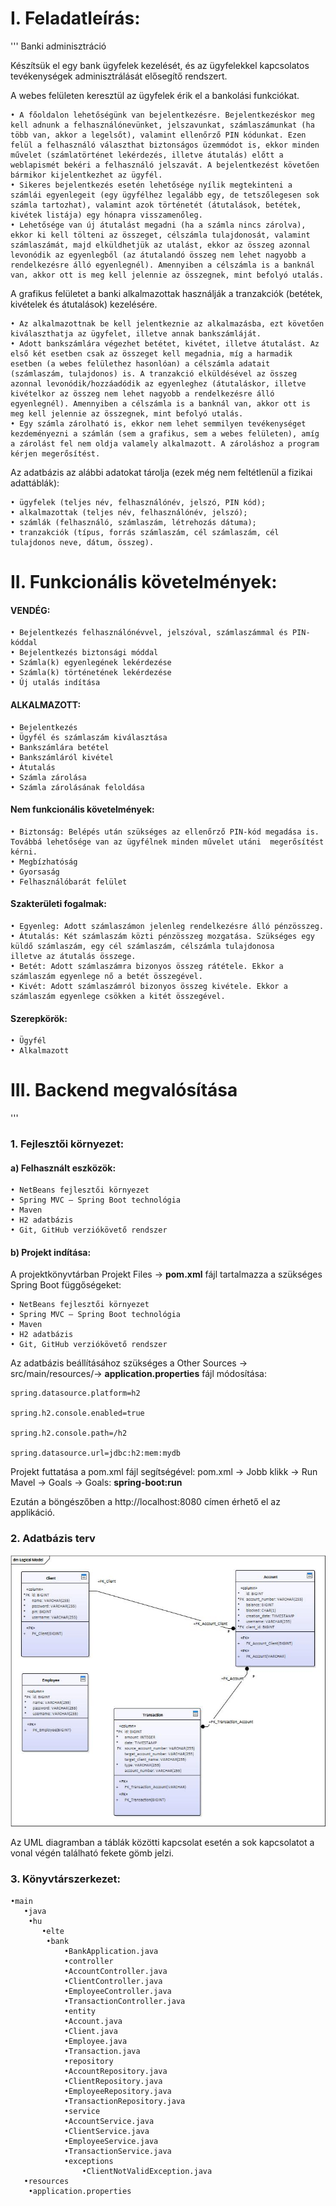 # I. Feladatleírás:
'''
Banki adminisztráció

Készítsük el egy bank ügyfelek kezelését, és az ügyfelekkel kapcsolatos tevékenységek adminisztrálását elősegítő rendszert.

A webes felületen keresztül az ügyfelek érik el a bankolási funkciókat.

	• A főoldalon lehetőségünk van bejelentkezésre. Bejelentkezéskor meg kell adnunk a felhasználónevünket, jelszavunkat, számlaszámunkat (ha több van, akkor a legelsőt), valamint ellenőrző PIN kódunkat. Ezen felül a felhasználó választhat biztonságos üzemmódot is, ekkor minden művelet (számlatörténet lekérdezés, illetve átutalás) előtt a weblapismét bekéri a felhasználó jelszavát. A bejelentkezést követően bármikor kijelentkezhet az ügyfél.	
	• Sikeres bejelentkezés esetén lehetősége nyílik megtekinteni a számlái egyenlegeit (egy ügyfélhez legalább egy, de tetszőlegesen sok számla tartozhat), valamint azok történetét (átutalások, betétek, kivétek listája) egy hónapra visszamenőleg.	
	• Lehetősége van új átutalást megadni (ha a számla nincs zárolva), ekkor ki kell tölteni az összeget, célszámla tulajdonosát, valamint számlaszámát, majd elküldhetjük az utalást, ekkor az összeg azonnal levonódik az egyenlegből (az átutalandó összeg nem lehet nagyobb a rendelkezésre álló egyenlegnél). Amennyiben a célszámla is a banknál van, akkor ott is meg kell jelennie az összegnek, mint befolyó utalás.
	
A grafikus felületet a banki alkalmazottak használják a tranzakciók (betétek, kivételek és átutalások) kezelésére.

	• Az alkalmazottnak be kell jelentkeznie az alkalmazásba, ezt követően kiválaszthatja az ügyfelet, illetve annak bankszámláját.	
	• Adott bankszámlára végezhet betétet, kivétet, illetve átutalást. Az első két esetben csak az összeget kell megadnia, míg a harmadik esetben (a webes felülethez hasonlóan) a célszámla adatait (számlaszám, tulajdonos) is. A tranzakció elküldésével az összeg azonnal levonódik/hozzáadódik az egyenleghez (átutaláskor, illetve kivételkor az összeg nem lehet nagyobb a rendelkezésre álló egyenlegnél). Amennyiben a célszámla is a banknál van, akkor ott is meg kell jelennie az összegnek, mint befolyó utalás.	
	• Egy számla zárolható is, ekkor nem lehet semmilyen tevékenységet kezdeményezni a számlán (sem a grafikus, sem a webes felületen), amíg a zárolást fel nem oldja valamely alkalmazott. A zároláshoz a program kérjen megerősítést.
	
Az adatbázis az alábbi adatokat tárolja (ezek még nem feltétlenül a fizikai adattáblák):

	• ügyfelek (teljes név, felhasználónév, jelszó, PIN kód);
	• alkalmazottak (teljes név, felhasználónév, jelszó);
	• számlák (felhasználó, számlaszám, létrehozás dátuma);
	• tranzakciók (típus, forrás számlaszám, cél számlaszám, cél tulajdonos neve, dátum, összeg).

# II. Funkcionális követelmények: 
#### VENDÉG:

	• Bejelentkezés felhasználónévvel, jelszóval, számlaszámmal és PIN-kóddal
	• Bejelentkezés biztonsági móddal
	• Számla(k) egyenlegének lekérdezése
	• Számla(k) történetének lekérdezése
	• Új utalás indítása	

#### ALKALMAZOTT:

	• Bejelentkezés
	• Ügyfél és számlaszám kiválasztása
	• Bankszámlára betétel
	• Bankszámláról kivétel
	• Átutalás
	• Számla zárolása
	• Számla zárolásának feloldása
		
#### Nem funkcionális követelmények:

	• Biztonság: Belépés után szükséges az ellenőrző PIN-kód megadása is. Továbbá lehetősége van az ügyfélnek minden művelet utáni  megerősítést kérni.
	• Megbízhatóság
	• Gyorsaság
	• Felhasználóbarát felület

#### Szakterületi fogalmak:

	• Egyenleg: Adott számlaszámon jelenleg rendelkezésre álló pénzösszeg.
	• Átutalás: Két számlaszám közti pénzösszeg mozgatása. Szükséges egy küldő számlaszám, egy cél számlaszám, célszámla tulajdonosa 		     illetve az átutalás összege.	
	• Betét: Adott számlaszámra bizonyos összeg rátétele. Ekkor a számlaszám egyenlege nő a betét összegével.
	• Kivét: Adott számlaszámról bizonyos összeg kivétele. Ekkor a számlaszám egyenlege csökken a kitét összegével.

#### Szerepkörök:

	• Ügyfél 
	• Alkalmazott 

# III. Backend megvalósítása
'''
### 1. Fejlesztői környezet:
#### a) Felhasznált eszközök:
	• NetBeans fejlesztői környezet
	• Spring MVC – Spring Boot technológia
	• Maven 
	• H2 adatbázis
	• Git, GitHub verziókövető rendszer
#### b) Projekt indítása:
A projektkönyvtárban Projekt Files -> **pom.xml** fájl tartalmazza a szükséges Spring Boot függőségeket:

	• NetBeans fejlesztői környezet
	• Spring MVC – Spring Boot technológia
	• Maven 
	• H2 adatbázis
	• Git, GitHub verziókövető rendszer
	
Az adatbázis beállításához szükséges a Other Sources -> src/main/resources/-> **application.properties** fájl módosítása:

	spring.datasource.platform=h2

	spring.h2.console.enabled=true

	spring.h2.console.path=/h2
	
	spring.datasource.url=jdbc:h2:mem:mydb

Projekt futtatása a pom.xml fájl segítségével:
pom.xml -> Jobb klikk -> Run Mavel -> Goals -> Goals: **spring-boot:run** 

Ezután a böngészőben a http://localhost:8080 címen érhető el az applikáció.

### 2. Adatbázis terv
![alt text](https://github.com/tankaaniko/alkfejl_bank/blob/master/db_uml.jpg)

Az UML diagramban a táblák közötti kapcsolat esetén a sok kapcsolatot a vonal végén található fekete gömb jelzi.

### 3. Könyvtárszerkezet:
	•main
	   •java
		•hu
		   •elte
			•bank
			    •BankApplication.java
			    •controller
				•AccountController.java
				•ClientController.java
				•EmployeeController.java
				•TransactionController.java
			    •entity
				•Account.java
				•Client.java
				•Employee.java
				•Transaction.java
			    •repository
				•AccountRepository.java
				•ClientRepository.java
				•EmployeeRepository.java
				•TransactionRepository.java
			    •service
				•AccountService.java
				•ClientService.java
				•EmployeeService.java
				•TransactionService.java
			  	•exceptions
					•ClientNotValidException.java
	   •resources
	   	•application.properties


	
		
